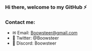 ### Hi there, welcome to my GitHub ⚡

### Contact me:
- ✉ Email: Boowsteer@gmail.com
- 🐣 Twitter: @Boowsteer
- 👾 Discord: Boowsteer
